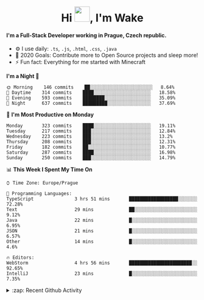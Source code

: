 <h1 align="center">Hi <img src="https://raw.githubusercontent.com/MrWakeCZ/MrWakeCZ/master/Hi.gif" width="40px" />, I'm Wake</h1>

#### I'm a Full-Stack Developer working in Prague, Czech republic.
- ⚙️ I use daily: `.ts`, `.js`, `.html`, `.css`, `.java`
- 🥅 2020 Goals: Contribute more to Open Source projects and sleep more!
- ⚡ Fun fact: Everything for me started with Minecraft

<!--START_SECTION:waka-->
**I'm a Night 🦉** 

```text
🌞 Morning    146 commits    ██░░░░░░░░░░░░░░░░░░░░░░░   8.64% 
🌆 Daytime    314 commits    ████░░░░░░░░░░░░░░░░░░░░░   18.58% 
🌃 Evening    593 commits    ████████░░░░░░░░░░░░░░░░░   35.09% 
🌙 Night      637 commits    █████████░░░░░░░░░░░░░░░░   37.69%

```
📅 **I'm Most Productive on Monday** 

```text
Monday       323 commits    ████░░░░░░░░░░░░░░░░░░░░░   19.11% 
Tuesday      217 commits    ███░░░░░░░░░░░░░░░░░░░░░░   12.84% 
Wednesday    223 commits    ███░░░░░░░░░░░░░░░░░░░░░░   13.2% 
Thursday     208 commits    ███░░░░░░░░░░░░░░░░░░░░░░   12.31% 
Friday       182 commits    ██░░░░░░░░░░░░░░░░░░░░░░░   10.77% 
Saturday     287 commits    ████░░░░░░░░░░░░░░░░░░░░░   16.98% 
Sunday       250 commits    ███░░░░░░░░░░░░░░░░░░░░░░   14.79%

```


📊 **This Week I Spent My Time On** 

```text
⌚︎ Time Zone: Europe/Prague

💬 Programming Languages: 
TypeScript               3 hrs 51 mins       ██████████████████░░░░░░░   72.28% 
Text                     29 mins             ██░░░░░░░░░░░░░░░░░░░░░░░   9.12% 
Java                     22 mins             █░░░░░░░░░░░░░░░░░░░░░░░░   6.95% 
JSON                     21 mins             █░░░░░░░░░░░░░░░░░░░░░░░░   6.57% 
Other                    14 mins             █░░░░░░░░░░░░░░░░░░░░░░░░   4.6%

🔥 Editors: 
WebStorm                 4 hrs 56 mins       ███████████████████████░░   92.65% 
IntelliJ                 23 mins             █░░░░░░░░░░░░░░░░░░░░░░░░   7.35%

```


<!--END_SECTION:waka-->

<details>
  <summary>:zap: Recent Github Activity</summary>

<!--START_SECTION:activity-->
1. 🎉 Merged PR [#6](https://github.com/craftmania-cz/craftlobby/pull/6) in [craftmania-cz/craftlobby](https://github.com/craftmania-cz/craftlobby)
2. 🎉 Merged PR [#14](https://github.com/craftmania-cz/craftmanager/pull/14) in [craftmania-cz/craftmanager](https://github.com/craftmania-cz/craftmanager)
3. 🎉 Merged PR [#89](https://github.com/waked-cz/corgi/pull/89) in [waked-cz/corgi](https://github.com/waked-cz/corgi)
4. 🎉 Merged PR [#2](https://github.com/craftmania-cz/craftcore/pull/2) in [craftmania-cz/craftcore](https://github.com/craftmania-cz/craftcore)
5. 🎉 Merged PR [#7](https://github.com/craftmania-cz/craftlobby/pull/7) in [craftmania-cz/craftlobby](https://github.com/craftmania-cz/craftlobby)
<!--END_SECTION:activity-->

</details>
